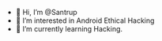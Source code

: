 - 👋 Hi, I’m @Santrup
- 👀 I’m interested in Android Ethical Hacking
- 🌱 I’m currently learning Hacking.

<!---
Santrup/Santrup is a ✨ special ✨ repository because its `README.md` (this file) appears on your GitHub profile.
You can click the Preview link to take a look at your changes.
--->
